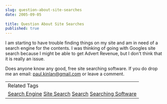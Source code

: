 ```yaml
---
slug: question-about-site-searches
date: 2005-09-05
 
title: Question About Site Searches
published: true
---
```

I am starting to have trouble finding things on my site and am in need of a search engine for the contents.  I was thinking of going with Googles site search because I might be able to get Advert Revenue, but I don't think that it is really an issue.<p />Does anyone know any good, free site searching software.  If you do drop me an email: <a href="mailto:paul.kinlan@gmail.com">paul.kinlan@gmail.com</a> or leave a comment.<p /><table class="TechnoratiHead TagHeader">
<tr><td>Related Tags</td></tr>
<tr class="Technorati"><td>
<a href="https://paul.kinlan.me/tags/Search%20Engine" class="Tag" rel="tag">Search Engine</a> <a href="https://paul.kinlan.me/tags/Site%20Search" class="Tag" rel="tag">Site Search</a> <a href="https://paul.kinlan.me/tags/Search" class="Tag" rel="tag">Search</a> <a href="https://paul.kinlan.me/tags/Searching%20Software" class="Tag" rel="tag">Searching Software</a>
</td></tr>
</table>

